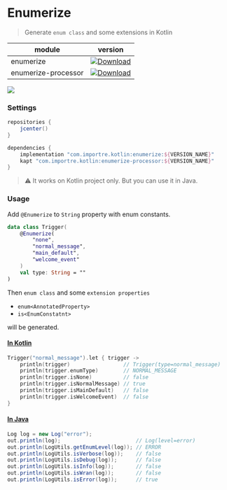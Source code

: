 # Enumerize

> Generate `enum class` and some extensions in Kotlin

| module              | version         |
| ------------------- | --------------- |
| enumerize           | [ ![Download][enumerize-svg] ][enumerize-version] |
| enumerize-processor | [ ![Download][enumerize-processor-svg] ][enumerize-processor-version] |


![][enumerize-result]

### Settings

```groovy
repositories {
    jcenter()
}
```

```groovy
dependencies {
    implementation "com.importre.kotlin:enumerize:${VERSION_NAME}"
    kapt "com.importre.kotlin:enumerize-processor:${VERSION_NAME}"
}
```

> :warning: It works on Kotlin project only.
> But you can use it in Java.

### Usage

Add `@Enumerize` to `String` property with enum constants.

```kotlin
data class Trigger(
    @Enumerize(
        "none",
        "normal_message",
        "main_default",
        "welcome_event"
    )
    val type: String = ""
)
```

Then `enum class` and some `extension properties`

- `enum<AnnotatedProperty>`
- `is<EnumConstatnt>`

will be generated.

#### [In Kotlin][Main.kt]

```kotlin
Trigger("normal_message").let { trigger ->
    println(trigger)                 // Trigger(type=normal_message)
    println(trigger.enumType)        // NORMAL_MESSAGE
    println(trigger.isNone)          // false
    println(trigger.isNormalMessage) // true
    println(trigger.isMainDefault)   // false
    println(trigger.isWelcomeEvent)  // false
}
```

#### [In Java][JMain.java]

```java
Log log = new Log("error");
out.println(log);                        // Log(level=error)
out.println(LogUtils.getEnumLevel(log)); // ERROR
out.println(LogUtils.isVerbose(log));    // false
out.println(LogUtils.isDebug(log));      // false
out.println(LogUtils.isInfo(log));       // false
out.println(LogUtils.isWran(log));       // false
out.println(LogUtils.isError(log));      // true
```

[JMain.java]: sample/src/main/java/com/importre/kotlin/enumerize/example/JMain.java
[Main.kt]: sample/src/main/kotlin/com/importre/kotlin/enumerize/example/Main.kt

[enumerize-svg]: https://api.bintray.com/packages/importre/maven/enumerize/images/download.svg
[enumerize-processor-svg]: https://api.bintray.com/packages/importre/maven/enumerize-processor/images/download.svg
[enumerize-version]: https://bintray.com/importre/maven/enumerize/_latestVersion
[enumerize-processor-version]: https://bintray.com/importre/maven/enumerize-processor/_latestVersion
[enumerize-result]: https://user-images.githubusercontent.com/1744446/38293336-067856aa-3822-11e8-9b07-59cb11f68b4a.png
